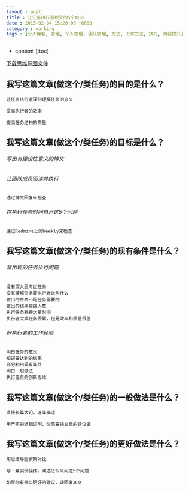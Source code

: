 ```yaml
---
layout : post
title : 让任务执行者蜕变的5个自问
date : 2013-02-04 15:20:00 +0800
category : working
tags : [个人博客, 管理, 个人管理, 团队管理, 方法, 工作方法, 技巧, 自我提升]
---
```


* content
{:toc}


[下载思维导图文件](https://docs.google.com/file/d/0B7UFT4BR96esUm16NW5nd205a2M/edit?usp=sharing)

## 我写这篇文章(做这个/类任务)的目的是什么？

	让任务执行者深刻理解任务的意义

	提高执行者的效率

	提高任务结构的质量


## 我写这篇文章(做这个/类任务)的目标是什么？

###### 写出有建设性意义的博文


###### 让团队成员阅读并执行

	通过博文回复来检查

###### 在执行任务时问自己这5个问题

	通过Redmine上的Weekly来检查

## 我写这篇文章(做这个/类任务)的现有条件是什么？


###### 常出现的任务执行问题

	没有深入思考过任务
	没有理解任务要执行者做些什么
	做出的东西不是任务需要的
	做出的结果差强人意
	执行任务耗费大量时间
	执行者完成任务很累，但是效率和质量很差

###### 好执行者的工作经验

	明白任务的意义
	知道要达到的结果
	充分利用现有条件
	明白一般做法
	执行任务的创新思维

## 我写这篇文章(做这个/类任务)的一般做法是什么？

	直接长篇大论，逐条阐述

	用严密的逻辑证明，你需要按文章的建议做


## 我写这篇文章(做这个/类任务)的更好做法是什么？

	用思维导图罗列对比

	写一篇实例操作，阐述怎么来问这5个问题

	如果你有什么更好的建议，请回复本文